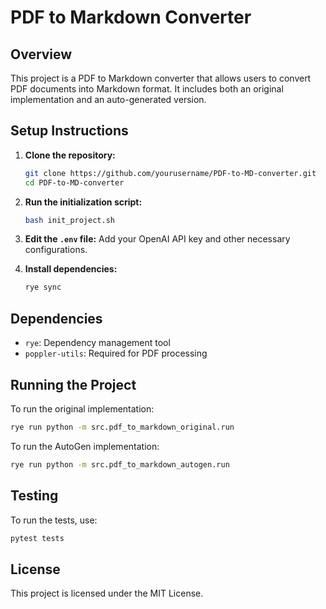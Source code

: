 # PDF to Markdown Converter

## Overview
This project is a PDF to Markdown converter that allows users to convert PDF documents into Markdown format. It includes both an original implementation and an auto-generated version.

## Setup Instructions

1. **Clone the repository:**
   ```bash
   git clone https://github.com/yourusername/PDF-to-MD-converter.git
   cd PDF-to-MD-converter
   ```

2. **Run the initialization script:**
   ```bash
   bash init_project.sh
   ```

3. **Edit the `.env` file:**
   Add your OpenAI API key and other necessary configurations.

4. **Install dependencies:**
   ```bash
   rye sync
   ```

## Dependencies
- `rye`: Dependency management tool
- `poppler-utils`: Required for PDF processing

## Running the Project
To run the original implementation:
```bash
rye run python -m src.pdf_to_markdown_original.run
```

To run the AutoGen implementation:
```bash
rye run python -m src.pdf_to_markdown_autogen.run
```

## Testing
To run the tests, use:
```bash
pytest tests
```

## License
This project is licensed under the MIT License.